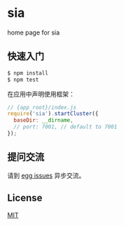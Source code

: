 # sia

home page for sia

## 快速入门

```bash
$ npm install
$ npm test
```

在应用中声明使用框架：

```js
// {app_root}/index.js
require('sia').startCluster({
  baseDir: __dirname,
  // port: 7001, // default to 7001
});

```

## 提问交流

请到 [egg issues](https://github.com/eggjs/egg/issues) 异步交流。

## License

[MIT](LICENSE)
